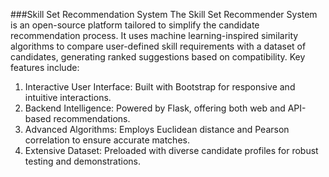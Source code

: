 ###Skill Set Recommendation System 
The Skill Set Recommender System is an open-source platform tailored to simplify the candidate recommendation process. It uses machine learning-inspired similarity algorithms to compare user-defined skill requirements with a dataset of candidates, generating ranked suggestions based on compatibility. Key features include:

1. Interactive User Interface: Built with Bootstrap for responsive and intuitive interactions.
2. Backend Intelligence: Powered by Flask, offering both web and API-based recommendations.
3. Advanced Algorithms: Employs Euclidean distance and Pearson correlation to ensure accurate matches.
4. Extensive Dataset: Preloaded with diverse candidate profiles for robust testing and demonstrations.
